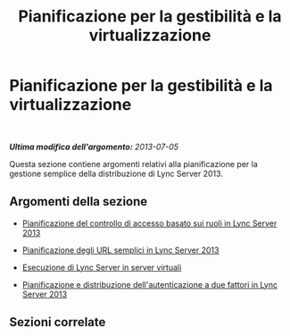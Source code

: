 ﻿---
title: Pianificazione per la gestibilità e la virtualizzazione
TOCTitle: Pianificazione per la gestibilità e la virtualizzazione
ms:assetid: 0b774fcd-211e-42f3-8542-f8699a8e2420
ms:mtpsurl: https://technet.microsoft.com/it-it/library/JJ687966(v=OCS.15)
ms:contentKeyID: 49887439
ms.date: 08/24/2015
mtps_version: v=OCS.15
ms.translationtype: HT
---

# Pianificazione per la gestibilità e la virtualizzazione

 

_**Ultima modifica dell'argomento:** 2013-07-05_

Questa sezione contiene argomenti relativi alla pianificazione per la gestione semplice della distribuzione di Lync Server 2013.

## Argomenti della sezione

  - [Pianificazione del controllo di accesso basato sui ruoli in Lync Server 2013](lync-server-2013-planning-for-role-based-access-control.md)

  - [Pianificazione degli URL semplici in Lync Server 2013](lync-server-2013-planning-for-simple-urls.md)

  - [Esecuzione di Lync Server in server virtuali](lync-server-2013-running-lync-server-on-virtual-servers.md)

  - [Pianificazione e distribuzione dell'autenticazione a due fattori in Lync Server 2013](lync-server-2013-planning-for-and-deploying-two-factor-authentication.md)

## Sezioni correlate

